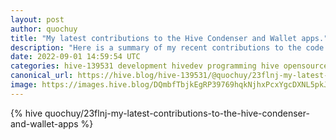 ```yaml
---
layout: post
author: quochuy
title: "My latest contributions to the Hive Condenser and Wallet apps."
description: "Here is a summary of my recent contributions to the code that runs this blog."
date: 2022-09-01 14:59:54 UTC
categories: hive-139531 development hivedev programming hive opensource
canonical_url: https://hive.blog/hive-139531/@quochuy/23flnj-my-latest-contributions-to-the-hive-condenser-and-wallet-apps
image: https://images.hive.blog/DQmbfTbjkEgRP39769hqkNjhxPcxYgcDXNL5pkJW42cMtWB/Screen%20Shot%202022-09-01%20at%202.00.46%20pm.jpg
---
```

{% hive quochuy/23flnj-my-latest-contributions-to-the-hive-condenser-and-wallet-apps %}
